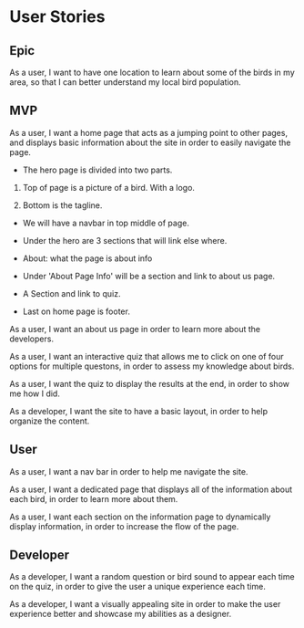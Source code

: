 # User Stories #


## Epic ##

As a user, I want to have one location to learn about some of the birds in my area, so that I can better understand my local bird population.

## MVP ##

As a user, I want a home page that acts as a jumping point to other pages, and displays basic information about the site in order to easily navigate the page.

  - The hero page is divided into two parts.
  
  1. Top of page is a picture of a bird. With a logo.
  
  2. Bottom is the tagline. 
  
  - We will have a navbar in top middle of page.
  
  - Under the hero are 3 sections that will link else where.
  
  - About: what the page is about info
  
  - Under 'About Page Info' will be a section and link to about us page.
  
  - A Section and link to quiz.
  
  - Last on home page is footer.
 
 
As a user, I want an about us page in order to learn more about the developers.

As a user, I want an interactive quiz that allows me to click on one of four options for multiple questons, in order to assess my knowledge about birds.

As a user, I want the quiz to display the results at the end, in order to show me how I did.

As a developer, I want the site to have a basic layout, in order to help organize the content.

## User ##

As a user, I want a nav bar in order to help me navigate the site.

As a user, I want a dedicated page that displays all of the information about each bird, in order to learn more about them.

As a user, I want each section on the information page to dynamically display information, in order to increase the flow of the page.

## Developer ##

As a developer, I want a random question or bird sound to appear each time on the quiz, in order to give the user a unique experience each time.

As a developer, I want a visually appealing site in order to make the user experience better and showcase my abilities as a designer.
